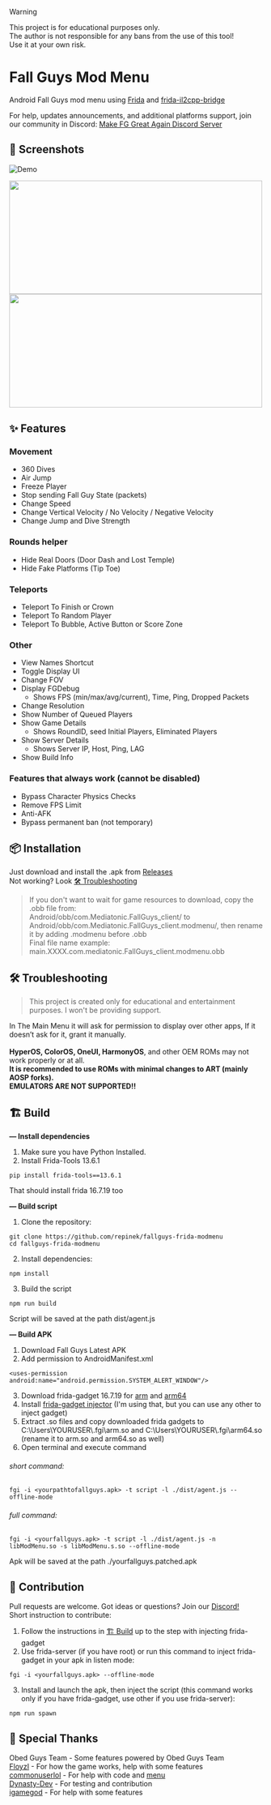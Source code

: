 > [!WARNING]  
> This project is for educational purposes only.  
> The author is not responsible for any bans from the use of this tool!  
> Use it at your own risk.

# Fall Guys Mod Menu
Android Fall Guys mod menu using [Frida](https://frida.re/) and [frida-il2cpp-bridge](https://github.com/vfsfitvnm/frida-il2cpp-bridge) <br>

For help, updates announcements, and additional platforms support, join our community in Discord:
[Make FG Great Again Discord Server](https://discord.gg/cNFJ73P6p3) 

## 📸 Screenshots
![Demo](https://github.com/user-attachments/assets/57b9a4cd-3a62-47b7-8a3e-17dc801ea0b3)

<img src="https://github.com/user-attachments/assets/59ddff53-6dc1-49cc-8396-4243bb3c096a" width="500" height="224"/>
<img src="https://github.com/user-attachments/assets/f2164534-1700-4ba6-b681-576dca29583d" width="500" height="224"/>

## ✨ Features

### Movement
- 360 Dives
- Air Jump
- Freeze Player
- Stop sending Fall Guy State (packets)
- Change Speed
- Change Vertical Velocity / No Velocity / Negative Velocity
- Change Jump and Dive Strength

### Rounds helper
- Hide Real Doors (Door Dash and Lost Temple)
- Hide Fake Platforms (Tip Toe)

### Teleports
- Teleport To Finish or Crown
- Teleport To Random Player
- Teleport To Bubble, Active Button or Score Zone

### Other
- View Names Shortcut
- Toggle Display UI
- Change FOV
- Display FGDebug
  - Shows FPS (min/max/avg/current), Time, Ping, Dropped Packets
- Change Resolution
- Show Number of Queued Players
- Show Game Details
  - Shows RoundID, seed Initial Players, Eliminated Players
- Show Server Details
  - Shows Server IP, Host, Ping, LAG
- Show Build Info

### Features that always work (cannot be disabled)
- Bypass Character Physics Checks
- Remove FPS Limit
- Anti-AFK
- Bypass permanent ban (not temporary)
  
## 📦 Installation
Just download and install the .apk from [Releases](https://github.com/repinek/fallguys-frida-modmenu/releases/latest) <br>
Not working? Look [🛠️ Troubleshooting](#%EF%B8%8F-troubleshooting)

> If you don't want to wait for game resources to download, copy the .obb file from: <br>
> Android/obb/com.Mediatonic.FallGuys_client/ to <br>
> Android/obb/com.Mediatonic.FallGuys_client.modmenu/, then rename it by adding .modmenu before .obb <br>
> Final file name example: main.XXXX.com.mediatonic.FallGuys_client.modmenu.obb <br>

## 🛠️ Troubleshooting
> This project is created only for educational and entertainment purposes. I won't be providing support.

In The Main Menu it will ask for permission to display over other apps, If it doesn’t ask for it, grant it manually. <br><br>
**HyperOS, ColorOS, OneUI, HarmonyOS**, and other OEM ROMs may not work properly or at all. <br>
**It is recommended to use ROMs with minimal changes to ART (mainly AOSP forks).** <br>
**EMULATORS ARE NOT SUPPORTED!!** <br>

## 🏗️ Build
**— Install dependencies**
1. Make sure you have Python Installed. 
2. Install Frida-Tools 13.6.1
```
pip install frida-tools==13.6.1
```
That should install frida 16.7.19 too <br>

**— Build script**
1. Clone the repository:
```
git clone https://github.com/repinek/fallguys-frida-modmenu
cd fallguys-frida-modmenu
```
2. Install dependencies:
``` 
npm install 
```
3. Build the script
```
npm run build
```
Script will be saved at the path dist/agent.js <br>

**— Build APK**
1. Download Fall Guys Latest APK
2. Add permission to AndroidManifest.xml
```
<uses-permission android:name="android.permission.SYSTEM_ALERT_WINDOW"/>
```
3. Download frida-gadget 16.7.19 for [arm](https://github.com/frida/frida/releases/download/16.7.19/frida-gadget-16.7.19-android-arm.so.xz) and [arm64](https://github.com/frida/frida/releases/download/16.7.19/frida-gadget-16.7.19-android-arm64.so.xz)
4. Install [frida-gadget injector](https://github.com/commonuserlol/fgi) (I'm using that, but you can use any other to inject gadget)
5. Extract .so files and copy downloaded frida gadgets to C:\Users\YOURUSER\\.fgi\arm.so and C:\Users\YOURUSER\\.fgi\arm64.so (rename it to arm.so and arm64.so as well)
6. Open terminal and execute command 
###### short command:
```
fgi -i <yourpathtofallguys.apk> -t script -l ./dist/agent.js --offline-mode
```
###### full command:
```
fgi -i <yourfallguys.apk> -t script -l ./dist/agent.js -n libModMenu.so -s libModMenu.s.so --offline-mode
```
Apk will be saved at the path ./yourfallguys.patched.apk 

## 🤝 Contribution
Pull requests are welcome. Got ideas or questions? Join our [Discord!](https://discord.gg/cNFJ73P6p3) <br>
Short instruction to contribute: 
1. Follow the instructions in [🏗️ Build](#%EF%B8%8F-build) up to the step with injecting frida-gadget
2. Use frida-server (if you have root) or run this command to inject frida-gadget in your apk in listen mode:
```
fgi -i <yourfallguys.apk> --offline-mode
```
3. Install and launch the apk, then inject the script (this command works only if you have frida-gadget, use other if you use frida-server):
```
npm run spawn
```

## 🙏 Special Thanks
Obed Guys Team - Some features powered by Obed Guys Team <br>
[FloyzI](https://github.com/FloyzI) - For how the game works, help with some features<br>
[commonuserlol](https://github.com/commonuserlol) - For help with code and [menu](https://github.com/commonuserlol/frida-java-menu) <br>
[Dynasty-Dev](https://github.com/Dynasty-Dev) - For testing and contribution <br>
[igamegod](https://github.com/igamegod) - For help with some features
